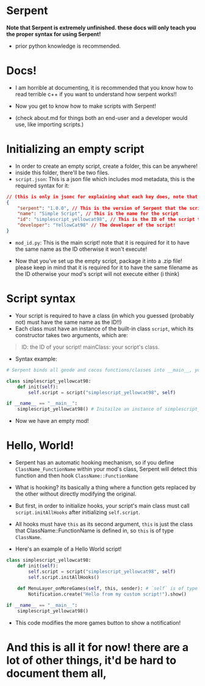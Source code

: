 # Serpent

**Note that Serpent is extremely unfinished. these docs will only teach you the proper syntax for using Serpent!**
- prior python knowledge is recommended.


# Docs!
- I am horrible at documenting, it is recommended that you know how to read terrible c++ if you want to understand how serpent works!!

- Now you get to know how to make scripts with Serpent!
- (check about.md for things both an end-user and a developer would use, like importing scripts.)

# Initializing an empty script
- In order to create an empty script, create a folder, this can be anywhere!
- inside this folder, there'll be two files.
- `script.json`: This is a json file which includes mod metadata, this is the required syntax for it:
```json
// (this is only in jsonc for explaining what each key does, note that your script.json must not have comments! (i think it should work fine though))
{
	"serpent": "1.0.0", // This is the version of Serpent that the script is made for.
	"name": "Simple Script", // This is the name for the script
	"id": "simplescript_yellowcat98", // This is the ID of the script to avoid collision between other scripts!
	"developer": "YellowCat98" // The developer of the script!
}
```
- `mod_id.py`: This is the main script! note that it is required for it to have the same name as the ID otherwise it won't execute!

- Now that you've set up the empty script, package it into a .zip file! please keep in mind that it is required for it to have the same filename as the ID otherwise your mod's script will not execute either (i think)

# Script syntax
- Your script is required to have a class (in which you guessed (probably not) must have the same name as the ID!!)
- Each class must have an instance of the built-in class `script`, which its constructor takes two arguments, which are:
> ID: the ID of your script!
> mainClass: your script's class.

- Syntax example:
```py
# Serpent binds all geode and cocos functions/classes into __main__, you do not need to import any modules.

class simplescript_yellowcat98:
    def init(self):
        self.script = script("simplescript_yellowcat98", self)

if __name__ == "__main__":
    simplescript_yellowcat98() # Initailze an instance of simplescript_yellowcat98, this will be executed on startup.
```
- Now we have an empty mod!

# Hello, World!
- Serpent has an automatic hooking mechanism, so if you define `ClassName_FunctionName` within your mod's class, Serpent will detect this function and then hook `ClassName::FunctionName`
- What is hooking? its basically a thing where a function gets replaced by the other without directly modifying the original.

- But first, in order to initialize hooks, your script's main class must call `script.initAllHooks` after initializing `self.script`.

- All hooks must have `this` as its second argument, `this` is just the class that ClassName::FunctionName is defined in, so `this` is of type `ClassName`.

- Here's an example of a Hello World script!

```py
class simplescript_yellowcat98:
    def init(self):
        self.script = script("simplescript_yellowcat98", self)
        self.script.initAllHooks()
    
    def MenuLayer_onMoreGames(self, this, sender): # `self` is of type simplescript_yellowcat98, `this` is of type MenuLayer, `sender` is of type CCObject
        Notification.create("Hello from my custom script!").show()

if __name__ == "__main__":
    simplescript_yellowcat98()
```
- This code modifies the more games button to show a notification!

# And this is all it for now! there are a lot of other things, it'd be hard to document them all,